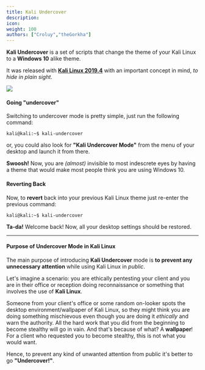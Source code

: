 ```yaml
---
title: Kali Undercover
description:
icon:
weight: 100
authors: ["Croluy","theGorkha"]
---
```


**Kali Undercover** is a set of scripts that change the theme of your Kali Linux to a **Windows 10** alike theme.

It was released with [**Kali Linux 2019.4**](/blog/kali-linux-2019-4-release/) with an important concept in mind, *to hide in plain sight*.

![](kali-undercover-1.gif)

#### Going "undercover"

Switching to undercover mode is pretty simple, just run the following command:

```console
kali@kali:~$ kali-undercover
```

or, you could also look for **"Kali Undercover Mode"** from the menu of your desktop and launch it from there.

**Swoosh!** Now, you are _(almost)_ invisible to most indescrete eyes by having a theme that would make most people think you are using Windows 10.

#### Reverting Back

Now, to **revert** back into your previous Kali Linux theme just re-enter the previous command:

```console
kali@kali:~$ kali-undercover
```

**Ta-da!** Welcome back! Now, all your desktop settings should be restored.

- - -

#### Purpose of Undercover Mode in Kali Linux

The main purpose of introducing **Kali Undercover** mode is **to prevent any unnecessary attention** while using Kali Linux in _public_.

Let's imagine a scenario: you are ethically pentesting your client and you are in their office or reception doing reconnaissance or something that involves the use of **Kali Linux**.

Someone from your client's office or some random on-looker spots the desktop environment/wallpaper of Kali Linux, so they might think you are doing something mischievous even though you are doing it _ethically_ and warn the authority. All the hard work that you did from the beginning to become stealthy will go in vain. And that's because of what? A **wallpaper**! For a client who requested you to become stealthy, this is not what you would want.

Hence, to prevent any kind of unwanted attention from public it's better to go **"Undercover!"**.

